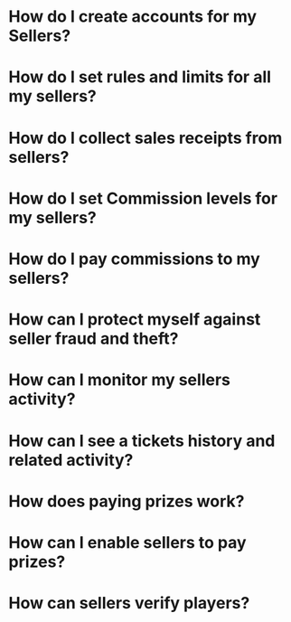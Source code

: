 <!-- TITLE: Common Sales Management Use Cases -->
<!-- SUBTITLE: Most common flows -->

# How do I create accounts for my Sellers?

# How do I set rules and limits for all my sellers?

# How do I collect sales receipts from sellers?
# How do I set Commission levels for my sellers?

# How do I pay commissions to my sellers?
# How can I protect myself against seller fraud and theft?
# How can I monitor my sellers activity?
# How can I see a tickets history and related activity?
# How does paying prizes work?
# How can I enable sellers to pay prizes?
# How can sellers verify players?


